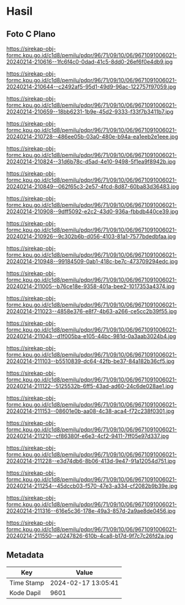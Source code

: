 # Hasil

## Foto C Plano

https://sirekap-obj-formc.kpu.go.id/c1d8/pemilu/pdpr/96/71/09/10/06/9671091006021-20240214-210616--1fc6f4c0-0dad-41c5-8dd0-26ef6f0e4db9.jpg

https://sirekap-obj-formc.kpu.go.id/c1d8/pemilu/pdpr/96/71/09/10/06/9671091006021-20240214-210644--c2492af5-95d1-49d9-96ac-122757f97059.jpg

https://sirekap-obj-formc.kpu.go.id/c1d8/pemilu/pdpr/96/71/09/10/06/9671091006021-20240214-210659--18bb6231-1b9e-45d2-9333-f33f7b3411b7.jpg

https://sirekap-obj-formc.kpu.go.id/c1d8/pemilu/pdpr/96/71/09/10/06/9671091006021-20240214-210728--486ee05b-03a0-480e-b94a-ea1eeb2e1eee.jpg

https://sirekap-obj-formc.kpu.go.id/c1d8/pemilu/pdpr/96/71/09/10/06/9671091006021-20240214-210824--31d6b78c-d5ad-4e10-9498-5f1ea9f8942b.jpg

https://sirekap-obj-formc.kpu.go.id/c1d8/pemilu/pdpr/96/71/09/10/06/9671091006021-20240214-210849--062f65c3-2e57-4fcd-8d87-60ba83d36483.jpg

https://sirekap-obj-formc.kpu.go.id/c1d8/pemilu/pdpr/96/71/09/10/06/9671091006021-20240214-210908--9dff5092-e2c2-43d0-936a-fbbdb440ce39.jpg

https://sirekap-obj-formc.kpu.go.id/c1d8/pemilu/pdpr/96/71/09/10/06/9671091006021-20240214-210926--9c302b6b-d056-4103-81a1-7577bdedbfaa.jpg

https://sirekap-obj-formc.kpu.go.id/c1d8/pemilu/pdpr/96/71/09/10/06/9671091006021-20240214-210948--99184509-0ab1-418c-be7c-473709294edc.jpg

https://sirekap-obj-formc.kpu.go.id/c1d8/pemilu/pdpr/96/71/09/10/06/9671091006021-20240214-211005--b76ce18e-9358-401a-bee2-1017353a4374.jpg

https://sirekap-obj-formc.kpu.go.id/c1d8/pemilu/pdpr/96/71/09/10/06/9671091006021-20240214-211023--4858e376-e8f7-4b63-a266-ce5cc2b39f55.jpg

https://sirekap-obj-formc.kpu.go.id/c1d8/pemilu/pdpr/96/71/09/10/06/9671091006021-20240214-211043--d1f005ba-e105-44bc-981d-0a3aab3024b4.jpg

https://sirekap-obj-formc.kpu.go.id/c1d8/pemilu/pdpr/96/71/09/10/06/9671091006021-20240214-211103--b5510839-dc64-42fb-be37-84a182b36cf5.jpg

https://sirekap-obj-formc.kpu.go.id/c1d8/pemilu/pdpr/96/71/09/10/06/9671091006021-20240214-211122--5125532b-6ff5-43ad-ad60-24c6de028ae1.jpg

https://sirekap-obj-formc.kpu.go.id/c1d8/pemilu/pdpr/96/71/09/10/06/9671091006021-20240214-211153--08601e0b-aa08-4c38-aca4-f72c238f0301.jpg

https://sirekap-obj-formc.kpu.go.id/c1d8/pemilu/pdpr/96/71/09/10/06/9671091006021-20240214-211210--cf86380f-e6e3-4cf2-9411-7ff05e97d337.jpg

https://sirekap-obj-formc.kpu.go.id/c1d8/pemilu/pdpr/96/71/09/10/06/9671091006021-20240214-211228--e3d74db6-8b06-413d-9e47-91a12054d751.jpg

https://sirekap-obj-formc.kpu.go.id/c1d8/pemilu/pdpr/96/71/09/10/06/9671091006021-20240214-211254--45dccb03-f570-47e3-a334-cf2082b9b39e.jpg

https://sirekap-obj-formc.kpu.go.id/c1d8/pemilu/pdpr/96/71/09/10/06/9671091006021-20240214-211316--616e5c36-178e-49a3-857d-2a9ae8de0456.jpg

https://sirekap-obj-formc.kpu.go.id/c1d8/pemilu/pdpr/96/71/09/10/06/9671091006021-20240214-211550--a0247826-610b-4ca8-b17d-9f7c7c26fd2a.jpg


## Metadata

| Key        | Value               |
| ---------- | ------------------- |
| Time Stamp | 2024-02-17 13:05:41 |
| Kode Dapil | 9601                |



